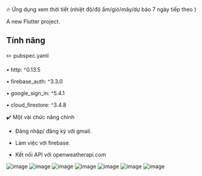 :fire:  Ứng dụng xem thời tiết (nhiệt độ/độ ẩm/gió/mây/dự báo 7 ngày tiếp theo )

A new Flutter project.

## Tính năng

:pencil2:	pubspec.yaml

•	http: ^0.13.5

•	firebase_auth: ^3.3.0

•	google_sign_in: ^5.4.1

•	cloud_firestore: ^3.4.8

:heavy_check_mark: Một vài chức năng chính

-	Đăng nhập/ đăng ký với gmail.

-	Làm việc với firebase.

-	Kết nối API với openweatherapi.com


![image](https://user-images.githubusercontent.com/46096171/198328537-4f35c357-318c-4962-990e-0511076b813d.jpg)
![image](https://user-images.githubusercontent.com/46096171/198328551-644e80c2-9aec-4db5-b7a2-abfba880e8c0.jpg)
![image](https://user-images.githubusercontent.com/46096171/198328556-d3ad0549-6428-45a3-8527-b19dcae09f27.jpg)
![image](https://user-images.githubusercontent.com/46096171/198328566-90e4a5a0-282a-4fcc-a661-13337f4cec8f.jpg)
![image](https://user-images.githubusercontent.com/46096171/198328573-ff028357-110f-436c-9e4a-6b0cade57056.jpg)
![image](https://user-images.githubusercontent.com/46096171/198328578-e45748a8-5537-4935-8444-f74ad9db1c59.jpg)
![image](https://user-images.githubusercontent.com/46096171/198328582-9bc52dd2-3424-4eb7-bb97-256d0d292406.jpg)
